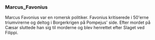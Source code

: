 ### Marcus_Favonius


Marcus Favonius var en romersk politiker. Favonius kritiserede i 50'erne triumvirerne og deltog i Borgerkrigen på Pompejus' side. Efter mordet på Cæsar sluttede han sig til morderne og blev henrettet efter Slaget ved Filippi.